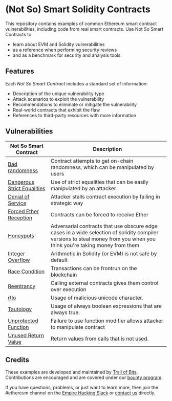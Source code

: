 
# (Not So) Smart Solidity Contracts

This repository contains examples of common Ethereum smart contract vulnerabilities, including code from real smart contracts. Use Not So Smart Contracts to
- learn about EVM and Solidity vulnerabilities
- as a reference when performing security reviews
- and as a benchmark for security and analysis tools.

## Features

Each _Not So Smart Contract_ includes a standard set of information:

* Description of the unique vulnerability type
* Attack scenarios to exploit the vulnerability
* Recommendations to eliminate or mitigate the vulnerability
* Real-world contracts that exhibit the flaw
* References to third-party resources with more information

## Vulnerabilities

| Not So Smart Contract | Description |
| --- | --- |
| [Bad randomness](bad_randomness) | Contract attempts to get on-chain randomness, which can be manipulated by users |
| [Dangerous Strict Equalities](dangerous_strict_equalities) | Use of strict equalities that can be easily manipulated by an attacker. |
| [Denial of Service](denial_of_service) | Attacker stalls contract execution by failing in strategic way |
| [Forced Ether Reception](forced_ether_reception) | Contracts can be forced to receive Ether |
| [Honeypots](honeypots) | Adversarial contracts that use obscure edge cases in a wide selection of solidity compiler versions to steal money from you when you think you're taking money from them |
| [Integer Overflow](integer_overflow) | Arithmetic in Solidity (or EVM) is not safe by default |
| [Race Condition](race_condition) | Transactions can be frontrun on the blockchain |
| [Reentrancy](reentrancy) | Calling external contracts gives them control over execution |
| [rtlo](rtlo) | Usage of malicious unicode character. |
| [Tautology](tautology) | Usage of always boolean expressions that are always true. |
| [Unprotected Function](unprotected_function) | Failure to use function modifier allows attacker to manipulate contract |
| [Unused Return Value ](unused-return) | Return values from calls that is not used. |


## Credits

These examples are developed and maintained by [Trail of Bits](https://www.trailofbits.com/). Contributions are encouraged and are covered under our [bounty program](https://github.com/trailofbits/not-so-smart-contracts/wiki#bounties).

If you have questions, problems, or just want to learn more, then join the #ethereum channel on the [Empire Hacking Slack](https://empireslacking.herokuapp.com/) or [contact us](https://www.trailofbits.com/contact/) directly.
